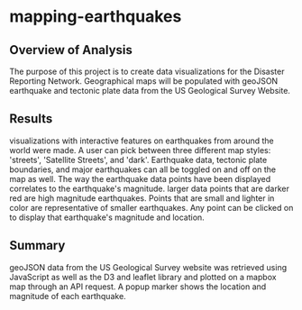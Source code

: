 # mapping-earthquakes

## Overview of Analysis
The purpose of this project is to create data visualizations for the Disaster Reporting Network. Geographical maps will be populated with geoJSON earthquake and tectonic plate data from the US Geological Survey Website. 

## Results
visualizations with interactive features on earthquakes from around the world were made. A user can pick between three different map styles: 'streets', 'Satellite Streets', and 'dark'. Earthquake data, tectonic plate boundaries, and major earthquakes can all be toggled on and off on the map as well. The way the earthquake data points have been displayed correlates to the earthquake's magnitude. larger data points that are darker red are high magnitude earthquakes. Points that are small and lighter in color are representative of smaller earthquakes. Any point can be clicked on to display that earthquake's magnitude and location. 

## Summary
geoJSON data from the US Geological Survey website was retrieved using JavaScript as well as the D3 and leaflet library and plotted on a mapbox map through an API request. A popup marker shows the location and magnitude of each earthquake.


